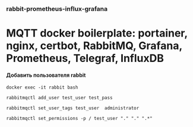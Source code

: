 ### rabbit-prometheus-influx-grafana

# MQTT docker boilerplate: portainer, nginx, certbot, RabbitMQ, Grafana, Prometheus, Telegraf, InfluxDB

#### Добавить пользователя rabbit
`docker exec -it rabbit bash`

`rabbitmqctl add_user test_user test_pass`

`rabbitmqctl set_user_tags test_user 
administrator`

`rabbitmqctl set_permissions -p / test_user "." "." ".*"`


